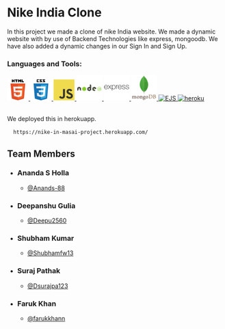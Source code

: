 # Nike India Clone

In this project we made a clone of nike India website. We made a dynamic website with by use of Backend Technologies like express, mongoodb. We have also added a dynamic changes in our Sign In and Sign Up.

<h3 align="left">Languages and Tools:</h3>
<p align="left"> 
 <a href="https://www.w3.org/html/" target="_blank" rel="noreferrer"> <!--HTML5 -->
<img src="https://raw.githubusercontent.com/devicons/devicon/master/icons/html5/html5-original-wordmark.svg" alt="html5" width="50" height="50"/> </a> 
 <a href="https://www.w3schools.com/css/" target="_blank" rel="noreferrer"> <!-- CSS -->
<img src="https://raw.githubusercontent.com/devicons/devicon/master/icons/css3/css3-original-wordmark.svg" alt="css3" width="50" height="50"/> </a> 
 <a href="https://developer.mozilla.org/en-US/docs/Web/JavaScript" target="_blank" rel="noreferrer"> <!-- JavaScript -->
<img src="https://raw.githubusercontent.com/devicons/devicon/master/icons/javascript/javascript-original.svg" alt="javascript" width="50" height="50"/> </a> 
 <a href="https://nodejs.org" target="_blank" rel="noreferrer"> <!-- NodeJS -->
<img src="https://raw.githubusercontent.com/devicons/devicon/master/icons/nodejs/nodejs-original-wordmark.svg" alt="nodejs" width="60" height="60"/> </a>
<a href="https://expressjs.com" target="_blank" rel="noreferrer"> <!-- EXPRESS -->
<img src="https://raw.githubusercontent.com/devicons/devicon/master/icons/express/express-original-wordmark.svg" alt="express" width="60" height="60"/> </a>
<a href="https://www.mongodb.com/" target="_blank" rel="noreferrer"> <!-- MOngoDB -->
<img src="https://raw.githubusercontent.com/devicons/devicon/master/icons/mongodb/mongodb-original-wordmark.svg" alt="mongodb" width="60" height="60"/> </a> 
<a href="https://ejs.co/#install" target="_blank" rel="noreferrer"> <!-- EJS-->
<img src="https://external-content.duckduckgo.com/ip3/ejs.co.ico" alt="EJS" width="50" height="50"/> </a>  
<a href="https://heroku.com" target="_blank" rel="noreferrer"> <!-- HEROKU -->
<img src="https://www.vectorlogo.zone/logos/heroku/heroku-icon.svg" alt="heroku" width="50" height="50"/> </a> 
 </p>
<br>
 We deployed this in herokuapp.

```bash
  https://nike-in-masai-project.herokuapp.com/
```

## Team Members

- ### Ananda S Holla

  - [@Anands-88](https://github.com/Anands-88)

- ### Deepanshu Gulia

  - [@Deepu2560](https://github.com/Deepu2560)

- ### Shubham Kumar
 
  - [@Shubhamfw13](https://github.com/Shubhamfw13)

- ### Suraj Pathak
 
  - [@Dsurajpa123](https://github.com/surajpa123)

- ### Faruk Khan

  - [@farukkhann](https://github.com/farukkhann)

